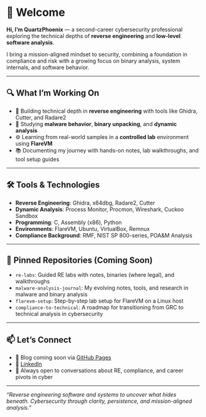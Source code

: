 # 👋 Welcome

**Hi, I’m QuartzPhoenix** — a second-career cybersecurity professional exploring the technical depths of **reverse engineering** and **low-level software analysis**.

I bring a mission-aligned mindset to security, combining a foundation in compliance and risk with a growing focus on binary analysis, system internals, and software behavior.

---

## 🔍 What I’m Working On

- 🧠 Building technical depth in **reverse engineering** with tools like Ghidra, Cutter, and Radare2  
- 🔐 Studying **malware behavior**, **binary unpacking**, and **dynamic analysis**  
- ⚙️ Learning from real-world samples in a **controlled lab** environment using **FlareVM**  
- 📚 Documenting my journey with hands-on notes, lab walkthroughs, and tool setup guides

---

## 🛠️ Tools & Technologies

- **Reverse Engineering**: Ghidra, x64dbg, Radare2, Cutter  
- **Dynamic Analysis**: Process Monitor, Procmon, Wireshark, Cuckoo Sandbox  
- **Programming**: C, Assembly (x86), Python  
- **Environments**: FlareVM, Ubuntu, VirtualBox, Remnux  
- **Compliance Background**: RMF, NIST SP 800-series, POA&M Analysis

---

## 📌 Pinned Repositories (Coming Soon)

- `re-labs`: Guided RE labs with notes, binaries (where legal), and walkthroughs  
- `malware-analysis-journal`: My evolving notes, tools, and research in malware and binary analysis  
- `flarevm-setup`: Step-by-step lab setup for FlareVM on a Linux host  
- `compliance-to-technical`: A roadmap for transitioning from GRC to technical analysis in cybersecurity

---

## 📫 Let’s Connect

- 📝 Blog coming soon via [GitHub Pages](https://pages.github.com/)  
- 🔗 [LinkedIn](https://www.linkedin.com/in/crbeasley9)
- 💬 Always open to conversations about RE, compliance, and career pivots in cyber

---

_“Reverse engineering software and systems to uncover what hides beneath. Cybersecurity through clarity, persistence, and mission-aligned analysis.”_
